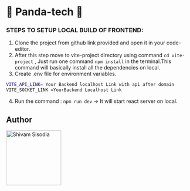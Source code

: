 # 🚀 Panda-tech 🤖

### STEPS TO SETUP LOCAL BUILD OF FRONTEND:

 
1. Clone the project from github link provided and open it in your code-editor.
2. After this step move to vite-project directory using command `cd vite-project` , Just run one command `npm install` in the terminal.This command will basically install all the dependencies on local.
3. Create .env file for environment variables.

 ```sh
VITE_API_LINK= Your Backend localhost Link with api after domain
VITE_SOCKET_LINK =YourBackend Localhost Link
```
4. Run the command : `npm run dev` -> It will start react server on local.
   
## Author

<a href="https://github.com/shivamsisodia07">
<img src="https://github.com/shivamsisodia07.png" alt="Shivam Sisodia" width="150" height="150">
</a>





